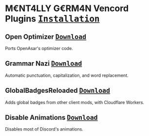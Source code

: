 # M€NT4LLY G€RM4N Vencord Plugins <a href="https://docs.vencord.dev/installing/custom-plugins"><kbd>Installation</kbd></a>

## Open Optimizer <a href="https://github.com/MENTALLY-GERM4N/vencord-plugins/raw/refs/heads/main/openOptimizer/index.ts"><kbd>Download</kbd></a>
Ports OpenAsar's optimizer code.

## Grammar Nazi <a href="https://github.com/MENTALLY-GERM4N/vencord-plugins/raw/refs/heads/main/grammarNazi/index.ts"><kbd>Download</kbd></a>
Automatic punctuation, capitalization, and word replacement.

## GlobalBadgesReloaded <a href="https://github.com/MENTALLY-GERM4N/vencord-plugins/raw/refs/heads/main/globalBadgesReloaded/index.tsx"><kbd>Download</kbd></a>
Adds global badges from other client mods, with Cloudflare Workers.

## Disable Animations <a href="https://github.com/MENTALLY-GERM4N/vencord-plugins/raw/refs/heads/main/disableAnimations/index.ts"><kbd>Download</kbd></a>
Disables most of Discord's animations.

